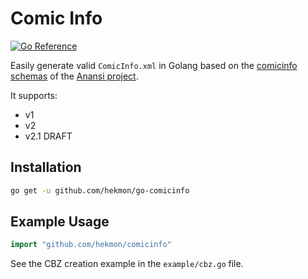 # Comic Info

[![Go Reference](https://pkg.go.dev/badge/github.com/hekmon/go-comicinfo.svg)](https://pkg.go.dev/github.com/hekmon/go-comicinfo)

Easily generate valid `ComicInfo.xml` in Golang based on the [comicinfo schemas](https://github.com/anansi-project/comicinfo) of the [Anansi project](https://anansi-project.github.io/docs/category/comicinfo).

It supports:

* v1
* v2
* v2.1 DRAFT

## Installation

```bash
go get -u github.com/hekmon/go-comicinfo
```

## Example Usage

```go
import "github.com/hekmon/comicinfo"
```

See the CBZ creation example in the `example/cbz.go` file.
